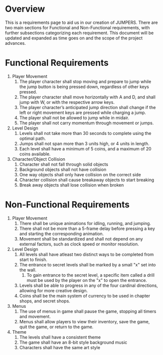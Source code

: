 # Overview

This is a requirements page to aid us in our creation of JUMPERS. There are two main sections for Functional and Non-Functional requirements, with further subsections categorizing each requirement. This document will be updated and expanded as time goes on and the scope of the project advances.

# Functional Requirements
1. Player Movement
    1. The player character shall stop moving and prepare to jump while the jump button is being pressed down, regardless of other keys pressed.
    2. The player character shall move horizontally with A and D, and shall jump with W, or with the respective arrow keys.
    3. The player character’s anticipated jump direction shall change if the left or right movement keys are pressed while charging a jump.
    4. The player shall not be allowed to jump while in midair.
    5. The player shall not carry momentum through movement or jumps.
2. Level Design
    1. Levels shall not take more than 30 seconds to complete using the optimal path.
    2. Jumps shall not span more than 3 units high, or 4 units in length.
    3. Each level shall have a minimum of 5 coins, and a maximum of 20 coins available.
3. Character/Object Collision
    1. Character shall not fall through solid objects
    2. Background objects shall not have collision
    3. One way objects shall only have collision on the correct side
    4. Character collision shall cause breakaway objects to start breaking
    5. Break away objects shall lose collision when broken

# Non-Functional Requirements
1. Player Movement
    1. There shall be unique animations for idling, running, and jumping.
    2. There shall not be more than a 5-frame delay before pressing a key and starting the corresponding animation.
    3. Movement shall be standardized and shall not depend on any external factors, such as clock speed or monitor resolution.
2. Level Design
    1. All levels shall have atleast two distinct ways to be completed from start to finish.
    2. The entrance to secret levels shall be marked by a small "x" set into the wall. 
        1. To gain entrance to the secret level, a specific item called a drill must be used by the player on the "x" to open the entrance.
    4. Levels shall be able to progress in any of the four cardinal directions, allowing for more creative design.
    5. Coins shall be the main system of currency to be used in chapter shops, and secret shops.
3. Menus
    1. The use of menus in game shall pause the game, stopping all timers and movement.
    2. Menus shall allow players to view their inventory, save the game, quit the game, or return to the game.
4. Theme
    1. The levels shall have a consistent theme
    2. The game shall have an 8-bit style background music
    3. Characters shall have the same art style

